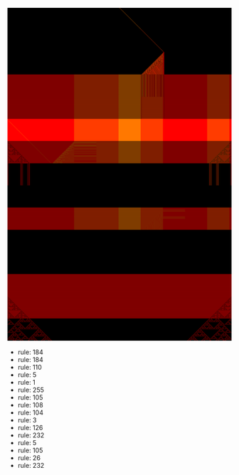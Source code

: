 ![photo](./output.png) 
 * rule: 184
* rule: 184
* rule: 110
* rule: 5
* rule: 1
* rule: 255
* rule: 105
* rule: 108
* rule: 104
* rule: 3
* rule: 126
* rule: 232
* rule: 5
* rule: 105
* rule: 26
* rule: 232
